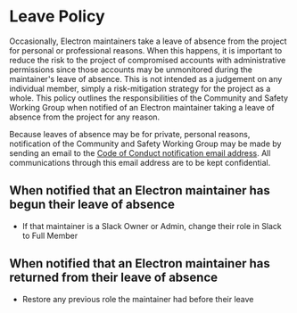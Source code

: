 # Leave Policy

Occasionally, Electron maintainers take a leave of absence from the project for personal or professional reasons. When this happens, it is important to reduce the risk to the project of compromised accounts with administrative permissions since those accounts may be unmonitored during the maintainer's leave of absence. This is not intended as a judgement on any individual member, simply a risk-mitigation strategy for the project as a whole. This policy outlines the responsibilities of the Community and Safety Working Group when notified of an Electron maintainer taking a leave of absence from the project for any reason.

Because leaves of absence may be for private, personal reasons, notification of the Community and Safety Working Group may be made by sending an email to the [Code of Conduct notification email address][coc-email]. All communications through this email address are to be kept confidential.

[coc-email]: ../CODE_OF_CONDUCT.md#enforcement

## When notified that an Electron maintainer has begun their leave of absence

* If that maintainer is a Slack Owner or Admin, change their role in Slack to Full Member

## When notified that an Electron maintainer has returned from their leave of absence

* Restore any previous role the maintainer had before their leave
